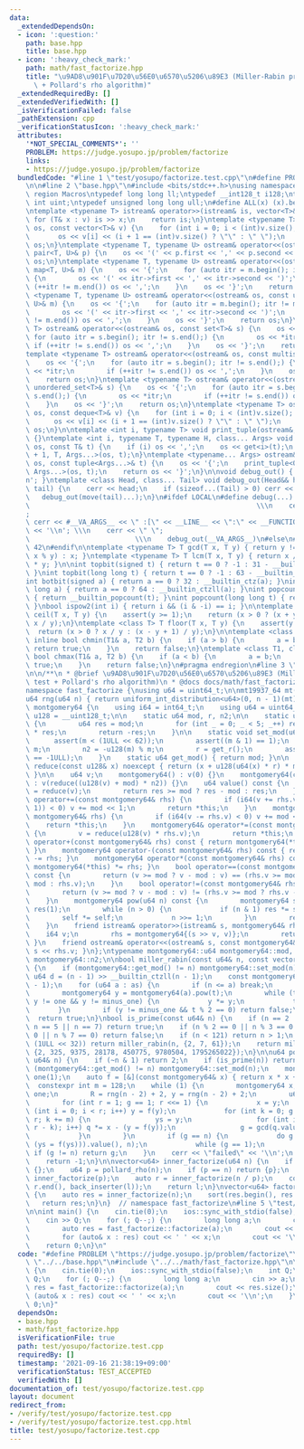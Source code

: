 ```yaml
---
data:
  _extendedDependsOn:
  - icon: ':question:'
    path: base.hpp
    title: base.hpp
  - icon: ':heavy_check_mark:'
    path: math/fast_factorize.hpp
    title: "\u9AD8\u901F\u7D20\u56E0\u6570\u5206\u89E3 (Miller-Rabin primality test\
      \ + Pollard's rho algorithm)"
  _extendedRequiredBy: []
  _extendedVerifiedWith: []
  _isVerificationFailed: false
  _pathExtension: cpp
  _verificationStatusIcon: ':heavy_check_mark:'
  attributes:
    '*NOT_SPECIAL_COMMENTS*': ''
    PROBLEM: https://judge.yosupo.jp/problem/factorize
    links:
    - https://judge.yosupo.jp/problem/factorize
  bundledCode: "#line 1 \"test/yosupo/factorize.test.cpp\"\n#define PROBLEM \"https://judge.yosupo.jp/problem/factorize\"\
    \n\n#line 2 \"base.hpp\"\n#include <bits/stdc++.h>\nusing namespace std;\n#pragma\
    \ region Macros\ntypedef long long ll;\ntypedef __int128_t i128;\ntypedef unsigned\
    \ int uint;\ntypedef unsigned long long ull;\n#define ALL(x) (x).begin(), (x).end()\n\
    \ntemplate <typename T> istream& operator>>(istream& is, vector<T>& v) {\n   \
    \ for (T& x : v) is >> x;\n    return is;\n}\ntemplate <typename T> ostream& operator<<(ostream&\
    \ os, const vector<T>& v) {\n    for (int i = 0; i < (int)v.size(); i++) {\n \
    \       os << v[i] << (i + 1 == (int)v.size() ? \"\" : \" \");\n    }\n    return\
    \ os;\n}\ntemplate <typename T, typename U> ostream& operator<<(ostream& os, const\
    \ pair<T, U>& p) {\n    os << '(' << p.first << ',' << p.second << ')';\n    return\
    \ os;\n}\ntemplate <typename T, typename U> ostream& operator<<(ostream& os, const\
    \ map<T, U>& m) {\n    os << '{';\n    for (auto itr = m.begin(); itr != m.end();)\
    \ {\n        os << '(' << itr->first << ',' << itr->second << ')';\n        if\
    \ (++itr != m.end()) os << ',';\n    }\n    os << '}';\n    return os;\n}\ntemplate\
    \ <typename T, typename U> ostream& operator<<(ostream& os, const unordered_map<T,\
    \ U>& m) {\n    os << '{';\n    for (auto itr = m.begin(); itr != m.end();) {\n\
    \        os << '(' << itr->first << ',' << itr->second << ')';\n        if (++itr\
    \ != m.end()) os << ',';\n    }\n    os << '}';\n    return os;\n}\ntemplate <typename\
    \ T> ostream& operator<<(ostream& os, const set<T>& s) {\n    os << '{';\n   \
    \ for (auto itr = s.begin(); itr != s.end();) {\n        os << *itr;\n       \
    \ if (++itr != s.end()) os << ',';\n    }\n    os << '}';\n    return os;\n}\n\
    template <typename T> ostream& operator<<(ostream& os, const multiset<T>& s) {\n\
    \    os << '{';\n    for (auto itr = s.begin(); itr != s.end();) {\n        os\
    \ << *itr;\n        if (++itr != s.end()) os << ',';\n    }\n    os << '}';\n\
    \    return os;\n}\ntemplate <typename T> ostream& operator<<(ostream& os, const\
    \ unordered_set<T>& s) {\n    os << '{';\n    for (auto itr = s.begin(); itr !=\
    \ s.end();) {\n        os << *itr;\n        if (++itr != s.end()) os << ',';\n\
    \    }\n    os << '}';\n    return os;\n}\ntemplate <typename T> ostream& operator<<(ostream&\
    \ os, const deque<T>& v) {\n    for (int i = 0; i < (int)v.size(); i++) {\n  \
    \      os << v[i] << (i + 1 == (int)v.size() ? \"\" : \" \");\n    }\n    return\
    \ os;\n}\n\ntemplate <int i, typename T> void print_tuple(ostream&, const T&)\
    \ {}\ntemplate <int i, typename T, typename H, class... Args> void print_tuple(ostream&\
    \ os, const T& t) {\n    if (i) os << ',';\n    os << get<i>(t);\n    print_tuple<i\
    \ + 1, T, Args...>(os, t);\n}\ntemplate <typename... Args> ostream& operator<<(ostream&\
    \ os, const tuple<Args...>& t) {\n    os << '{';\n    print_tuple<0, tuple<Args...>,\
    \ Args...>(os, t);\n    return os << '}';\n}\n\nvoid debug_out() { cerr << '\\\
    n'; }\ntemplate <class Head, class... Tail> void debug_out(Head&& head, Tail&&...\
    \ tail) {\n    cerr << head;\n    if (sizeof...(Tail) > 0) cerr << \", \";\n \
    \   debug_out(move(tail)...);\n}\n#ifdef LOCAL\n#define debug(...)           \
    \                                                        \\\n    cerr << \" \"\
    ;                                                                     \\\n   \
    \ cerr << #__VA_ARGS__ << \" :[\" << __LINE__ << \":\" << __FUNCTION__ << \"]\"\
    \ << '\\n'; \\\n    cerr << \" \";                                           \
    \                          \\\n    debug_out(__VA_ARGS__)\n#else\n#define debug(...)\
    \ 42\n#endif\n\ntemplate <typename T> T gcd(T x, T y) { return y != 0 ? gcd(y,\
    \ x % y) : x; }\ntemplate <typename T> T lcm(T x, T y) { return x / gcd(x, y)\
    \ * y; }\n\nint topbit(signed t) { return t == 0 ? -1 : 31 - __builtin_clz(t);\
    \ }\nint topbit(long long t) { return t == 0 ? -1 : 63 - __builtin_clzll(t); }\n\
    int botbit(signed a) { return a == 0 ? 32 : __builtin_ctz(a); }\nint botbit(long\
    \ long a) { return a == 0 ? 64 : __builtin_ctzll(a); }\nint popcount(signed t)\
    \ { return __builtin_popcount(t); }\nint popcount(long long t) { return __builtin_popcountll(t);\
    \ }\nbool ispow2(int i) { return i && (i & -i) == i; }\n\ntemplate <class T> T\
    \ ceil(T x, T y) {\n    assert(y >= 1);\n    return (x > 0 ? (x + y - 1) / y :\
    \ x / y);\n}\ntemplate <class T> T floor(T x, T y) {\n    assert(y >= 1);\n  \
    \  return (x > 0 ? x / y : (x - y + 1) / y);\n}\n\ntemplate <class T1, class T2>\
    \ inline bool chmin(T1& a, T2 b) {\n    if (a > b) {\n        a = b;\n       \
    \ return true;\n    }\n    return false;\n}\ntemplate <class T1, class T2> inline\
    \ bool chmax(T1& a, T2 b) {\n    if (a < b) {\n        a = b;\n        return\
    \ true;\n    }\n    return false;\n}\n#pragma endregion\n#line 3 \"math/fast_factorize.hpp\"\
    \n\n/**\n * @brief \u9AD8\u901F\u7D20\u56E0\u6570\u5206\u89E3 (Miller-Rabin primality\
    \ test + Pollard's rho algorithm)\n * @docs docs/math/fast_factorize.md\n */\n\
    namespace fast_factorize {\nusing u64 = uint64_t;\n\nmt19937_64 mt(random_device{}());\n\
    u64 rng(u64 n) { return uniform_int_distribution<u64>(0, n - 1)(mt); }\n\nstruct\
    \ montgomery64 {\n    using i64 = int64_t;\n    using u64 = uint64_t;\n    using\
    \ u128 = __uint128_t;\n\n    static u64 mod, r, n2;\n\n    static u64 get_r()\
    \ {\n        u64 res = mod;\n        for (int _ = 0; _ < 5; _++) res *= 2 - mod\
    \ * res;\n        return -res;\n    }\n\n    static void set_mod(u64 m) {\n  \
    \      assert(m < (1ULL << 62));\n        assert((m & 1) == 1);\n        mod =\
    \ m;\n        n2 = -u128(m) % m;\n        r = get_r();\n        assert(r * mod\
    \ == -1ULL);\n    }\n    static u64 get_mod() { return mod; }\n\n    static u64\
    \ reduce(const u128& x) noexcept { return (x + u128(u64(x) * r) * mod) >> 64;\
    \ }\n\n    u64 v;\n    montgomery64() : v(0) {}\n    montgomery64(const i64& v)\
    \ : v(reduce((u128(v) + mod) * n2)) {}\n    u64 value() const {\n        u64 res\
    \ = reduce(v);\n        return res >= mod ? res - mod : res;\n    }\n    montgomery64&\
    \ operator+=(const montgomery64& rhs) {\n        if (i64(v += rhs.v - (mod <<\
    \ 1)) < 0) v += mod << 1;\n        return *this;\n    }\n    montgomery64& operator-=(const\
    \ montgomery64& rhs) {\n        if (i64(v -= rhs.v) < 0) v += mod << 1;\n    \
    \    return *this;\n    }\n    montgomery64& operator*=(const montgomery64& rhs)\
    \ {\n        v = reduce(u128(v) * rhs.v);\n        return *this;\n    }\n    montgomery64\
    \ operator+(const montgomery64& rhs) const { return montgomery64(*this) += rhs;\
    \ }\n    montgomery64 operator-(const montgomery64& rhs) const { return montgomery64(*this)\
    \ -= rhs; }\n    montgomery64 operator*(const montgomery64& rhs) const { return\
    \ montgomery64(*this) *= rhs; }\n    bool operator==(const montgomery64& rhs)\
    \ const {\n        return (v >= mod ? v - mod : v) == (rhs.v >= mod ? rhs.v -\
    \ mod : rhs.v);\n    }\n    bool operator!=(const montgomery64& rhs) const {\n\
    \        return (v >= mod ? v - mod : v) != (rhs.v >= mod ? rhs.v - mod : rhs.v);\n\
    \    }\n    montgomery64 pow(u64 n) const {\n        montgomery64 self(*this),\
    \ res(1);\n        while (n > 0) {\n            if (n & 1) res *= self;\n    \
    \        self *= self;\n            n >>= 1;\n        }\n        return res;\n\
    \    }\n    friend istream& operator>>(istream& s, montgomery64& rhs) {\n    \
    \    i64 v;\n        rhs = montgomery64{(s >> v, v)};\n        return s;\n   \
    \ }\n    friend ostream& operator<<(ostream& s, const montgomery64& rhs) { return\
    \ s << rhs.v; }\n};\ntypename montgomery64::u64 montgomery64::mod, montgomery64::r,\
    \ montgomery64::n2;\n\nbool miller_rabin(const u64& n, const vector<u64>& as)\
    \ {\n    if (montgomery64::get_mod() != n) montgomery64::set_mod(n);\n    const\
    \ u64 d = (n - 1) >> __builtin_ctzll(n - 1);\n    const montgomery64 one(1), minus_one(n\
    \ - 1);\n    for (u64 a : as) {\n        if (n <= a) break;\n        u64 t = d;\n\
    \        montgomery64 y = montgomery64(a).pow(t);\n        while (t != n - 1 &&\
    \ y != one && y != minus_one) {\n            y *= y;\n            t <<= 1;\n \
    \       }\n        if (y != minus_one && t % 2 == 0) return false;\n    }\n  \
    \  return true;\n}\nbool is_prime(const u64& n) {\n    if (n == 2 || n == 3 ||\
    \ n == 5 || n == 7) return true;\n    if (n % 2 == 0 || n % 3 == 0 || n % 5 ==\
    \ 0 || n % 7 == 0) return false;\n    if (n < 121) return n > 1;\n    if (n <\
    \ (1ULL << 32)) return miller_rabin(n, {2, 7, 61});\n    return miller_rabin(n,\
    \ {2, 325, 9375, 28178, 450775, 9780504, 1795265022});\n}\n\nu64 pollard_rho(const\
    \ u64& n) {\n    if (~n & 1) return 2;\n    if (is_prime(n)) return n;\n    if\
    \ (montgomery64::get_mod() != n) montgomery64::set_mod(n);\n    montgomery64 R,\
    \ one(1);\n    auto f = [&](const montgomery64& x) { return x * x + R; };\n  \
    \  constexpr int m = 128;\n    while (1) {\n        montgomery64 x, y, ys, q =\
    \ one;\n        R = rng(n - 2) + 2, y = rng(n - 2) + 2;\n        u64 g = 1;\n\
    \        for (int r = 1; g == 1; r <<= 1) {\n            x = y;\n            for\
    \ (int i = 0; i < r; i++) y = f(y);\n            for (int k = 0; g == 1 && k <\
    \ r; k += m) {\n                ys = y;\n                for (int i = 0; i < min(m,\
    \ r - k); i++) q *= x - (y = f(y));\n                g = gcd(q.value(), n);\n\
    \            }\n        }\n        if (g == n) {\n            do g = gcd((x -\
    \ (ys = f(ys))).value(), n);\n            while (g == 1);\n        }\n       \
    \ if (g != n) return g;\n    }\n    cerr << \"failed\" << '\\n';\n    assert(false);\n\
    \    return -1;\n}\n\nvector<u64> inner_factorize(u64 n) {\n    if (n <= 1) return\
    \ {};\n    u64 p = pollard_rho(n);\n    if (p == n) return {p};\n    auto l =\
    \ inner_factorize(p);\n    auto r = inner_factorize(n / p);\n    copy(r.begin(),\
    \ r.end(), back_inserter(l));\n    return l;\n}\nvector<u64> factorize(u64 n)\
    \ {\n    auto res = inner_factorize(n);\n    sort(res.begin(), res.end());\n \
    \   return res;\n}\n}  // namespace fast_factorize\n#line 5 \"test/yosupo/factorize.test.cpp\"\
    \n\nint main() {\n    cin.tie(0);\n    ios::sync_with_stdio(false);\n    int Q;\n\
    \    cin >> Q;\n    for (; Q--;) {\n        long long a;\n        cin >> a;\n\
    \        auto res = fast_factorize::factorize(a);\n        cout << res.size();\n\
    \        for (auto& x : res) cout << ' ' << x;\n        cout << '\\n';\n    }\n\
    \    return 0;\n}\n"
  code: "#define PROBLEM \"https://judge.yosupo.jp/problem/factorize\"\n\n#include\
    \ \"../../base.hpp\"\n#include \"../../math/fast_factorize.hpp\"\n\nint main()\
    \ {\n    cin.tie(0);\n    ios::sync_with_stdio(false);\n    int Q;\n    cin >>\
    \ Q;\n    for (; Q--;) {\n        long long a;\n        cin >> a;\n        auto\
    \ res = fast_factorize::factorize(a);\n        cout << res.size();\n        for\
    \ (auto& x : res) cout << ' ' << x;\n        cout << '\\n';\n    }\n    return\
    \ 0;\n}"
  dependsOn:
  - base.hpp
  - math/fast_factorize.hpp
  isVerificationFile: true
  path: test/yosupo/factorize.test.cpp
  requiredBy: []
  timestamp: '2021-09-16 21:38:19+09:00'
  verificationStatus: TEST_ACCEPTED
  verifiedWith: []
documentation_of: test/yosupo/factorize.test.cpp
layout: document
redirect_from:
- /verify/test/yosupo/factorize.test.cpp
- /verify/test/yosupo/factorize.test.cpp.html
title: test/yosupo/factorize.test.cpp
---
```

